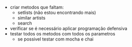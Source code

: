 - criar metodos que faltam:
  - setlists (não estou encontrando mais)
  - similar artists
  - search
- verificar se é necessário aplicar programação defensiva
- testar todos os metodos com todos os parametros
  - se possivel testar com mocha e chai

